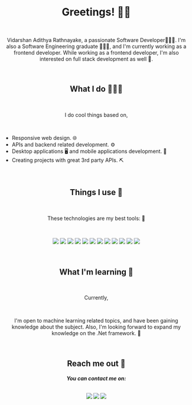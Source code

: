<h1 align='center'> Greetings! 🙋‍♂️</h1>

<br>

<p align='center'> Vidarshan Adithya Rathnayake, a passionate Software Developer👨🏻‍💻️. I'm also a Software Engineering graduate 👨🏻‍🎓️, and I'm currently working as a frontend developer. While working as a frontend developer, I'm also interested on full stack development as well 💝.</p>

<br>

<h2 align='center'> What I do 👨🏻‍💻️ </h2>

<br> 

<p align='center'>I do cool things based on, </p>

<br>

- Responsive web design. 🌐
- APIs and backend related development. ⚙️
- Desktop applications  🖥️  and mobile applications development. 📱
- Creating projects with great 3rd party APIs. ⛏️

<br>

<h2 align='center'> Things I use 🔧 </h2>

<br>

<p align='center'>These technologies are my best tools: 🚀 </p> 

<br>

<p align='center'>
<img src="https://img.icons8.com/color/30/000000/typescript.png"/>     <img src="https://img.icons8.com/color/30/000000/javascript--v1.png"/>    <img src="https://img.icons8.com/color/30/000000/react-native.png"/>     <img src="https://img.icons8.com/color/30/000000/nodejs.png"/>     <img src="https://img.icons8.com/color/30/000000/angularjs.png"/>     <img src="https://img.icons8.com/color/30/000000/sass.png"/>
<img src="https://img.icons8.com/color/30/000000/python--v1.png"/>    <img src="https://img.icons8.com/color/30/000000/mongodb.png"/>    <img src="https://img.icons8.com/color/30/000000/redis.png"/>    <img src="https://img.icons8.com/color/30/000000/java-coffee-cup-logo--v1.png"/>   <img src="https://img.icons8.com/color/30/000000/c-sharp-logo-2.png"/>   <img src="https://img.icons8.com/color/30/000000/css3.png"/></p>


<br>

<h2 align='center'>  What I'm learning 📝 </h2>

<br>

<p align='center'>Currently, </p>

<br>

<p align='center'>I'm open to machine learning related topics, and have been gaining knowledge about the subject. Also, I'm looking forward to expand my knowledge on the .Net framework. 🤖</p>

<br>

<h2 align='center'> Reach me out 💌 </h2>

<h5 align='center'>You can contact me on:
 
 <br>
 <br>
 
 [<img src="https://img.icons8.com/fluency/38/000000/gmail-new.png"/>](mailto:vidarshanadithya3@gmail.com)
 [<img src="https://img.icons8.com/color/38/000000/linkedin.png"/>](https://www.linkedin.com/in/vidarshan-rathnayake/)
 [<img src="https://img.icons8.com/color/38/000000/stackoverflow.png"/>](https://stackoverflow.com/users/15415996/vidarshan-adithya)</h5>




